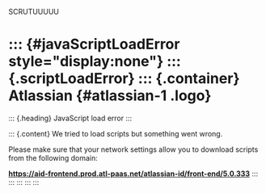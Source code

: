 SCRUTUUUUU





::: {#javaScriptLoadError style="display:none"}
::: {.scriptLoadError}
::: {.container}
Atlassian {#atlassian-1 .logo}
=========

::: {.heading}
JavaScript load error
:::

::: {.content}
We tried to load scripts but something went wrong.

Please make sure that your network settings allow you to download
scripts from the following domain:

**https://aid-frontend.prod.atl-paas.net/atlassian-id/front-end/5.0.333**
:::
:::
:::
:::
:::
